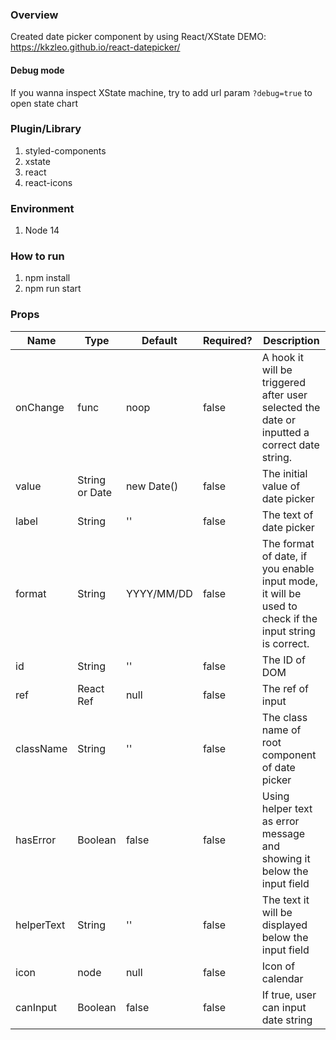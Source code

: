 ### Overview

Created date picker component by using React/XState
DEMO: https://kkzleo.github.io/react-datepicker/

#### Debug mode

If you wanna inspect XState machine, try to add url param `?debug=true` to open state chart

### Plugin/Library

1. styled-components
2. xstate
3. react
4. react-icons

### Environment

1. Node 14

### How to run

1. npm install
2. npm run start

### Props

| Name       | Type           | Default    | Required? | Description                                                                                            |
| ---------- | -------------- | ---------- | --------- | ------------------------------------------------------------------------------------------------------ |
| onChange   | func           | noop       | false     | A hook it will be triggered after user selected the date or inputted a correct date string.            |
| value      | String or Date | new Date() | false     | The initial value of date picker                                                                       |
| label      | String         | ''         | false     | The text of date picker                                                                                |
| format     | String         | YYYY/MM/DD | false     | The format of date, if you enable input mode, it will be used to check if the input string is correct. |
| id         | String         | ''         | false     | The ID of DOM                                                                                          |
| ref        | React Ref      | null       | false     | The ref of input                                                                                       |
| className  | String         | ''         | false     | The class name of root component of date picker                                                        |
| hasError   | Boolean        | false      | false     | Using helper text as error message and showing it below the input field                                |
| helperText | String         | ''         | false     | The text it will be displayed below the input field                                                    |
| icon       | node           | null       | false     | Icon of calendar                                                                                       |
| canInput   | Boolean        | false      | false     | If true, user can input date string                                                                    |
